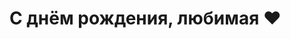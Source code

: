 <!DOCTYPE html>
<html lang="ru">
<head>
  <meta charset="UTF-8">
  <title>С днём рождения!</title>
</head>
<body>
  <h1>С днём рождения, любимая ❤️</h1>
</body>
</html>
